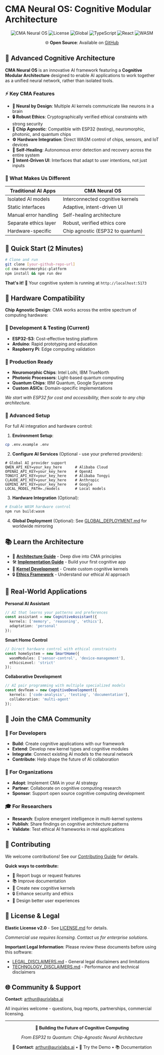 # CMA Neural OS: Cognitive Modular Architecture

<div align="center">

![CMA Neural OS](https://img.shields.io/badge/CMA-Neural%20OS-blue?style=for-the-badge)
![License](https://img.shields.io/badge/License-Elastic%20v2.0-green?style=for-the-badge)
![Global](https://img.shields.io/badge/Global-Neutral-purple?style=for-the-badge)
![TypeScript](https://img.shields.io/badge/TypeScript-Ready-blue?style=for-the-badge)
![React](https://img.shields.io/badge/React-18+-blue?style=for-the-badge)
![WASM](https://img.shields.io/badge/WASM-Enabled-orange?style=for-the-badge)

🌐 **Open Source**: Available on [GitHub](https://github.com/)

</div>

## 🧠 Advanced Cognitive Architecture

**CMA Neural OS** is an innovative AI framework featuring a **Cognitive Modular Architecture** designed to enable AI applications to work together as a unified neural network, rather than isolated tools.

### ⚡ Key CMA Features

- **🧠 Neural by Design**: Multiple AI kernels communicate like neurons in a brain
- **🔒 Robust Ethics**: Cryptographically verified ethical constraints with strong security
- **🔧 Chip Agnostic**: Compatible with ESP32 (testing), neuromorphic, photonic, and quantum chips
- **⚙️ Hardware Integration**: Direct WASM control of chips, sensors, and IoT devices
- **🔄 Self-Healing**: Autonomous error detection and recovery across the entire system
- **🎯 Intent-Driven UI**: Interfaces that adapt to user intentions, not just inputs

### 🚀 What Makes Us Different

| Traditional AI Apps | CMA Neural OS |
|---------------------|---------------|
| Isolated AI models | Interconnected cognitive kernels |
| Static interfaces | Adaptive, intent-driven UI |
| Manual error handling | Self-healing architecture |
| Separate ethics layer | Robust, verified ethics core |
| Hardware-specific | Chip agnostic (ESP32 to quantum) |

## 🚀 Quick Start (2 Minutes)

```bash
# Clone and run
git clone [your-github-repo-url]
cd cma-neuromorphic-platform
npm install && npm run dev
```

**That's it!** 🎉 Your cognitive system is running at `http://localhost:5173`

## 🔧 Hardware Compatibility

**Chip Agnostic Design**: CMA works across the entire spectrum of computing hardware:

### 🔋 Development & Testing (Current)
- **ESP32-S3**: Cost-effective testing platform
- **Arduino**: Rapid prototyping and education
- **Raspberry Pi**: Edge computing validation

### 🚀 Production Ready
- **Neuromorphic Chips**: Intel Loihi, IBM TrueNorth
- **Photonic Processors**: Light-based quantum computing
- **Quantum Chips**: IBM Quantum, Google Sycamore
- **Custom ASICs**: Domain-specific implementations

*We start with ESP32 for cost and accessibility, then scale to any chip architecture.*

### 🔧 Advanced Setup

For full AI integration and hardware control:

1. **Environment Setup**:
```bash
cp .env.example .env
```

2. **Configure AI Services** (Optional - use your preferred providers):
```env
# Global AI provider support
QWEN_API_KEY=your_key_here      # Alibaba Cloud
OPENAI_API_KEY=your_key_here    # OpenAI
TONGYI_API_KEY=your_key_here    # Alibaba Tongyi
CLAUDE_API_KEY=your_key_here    # Anthropic
GEMINI_API_KEY=your_key_here    # Google
LOCAL_MODEL_PATH=./models       # Local models
```

3. **Hardware Integration** (Optional):
```bash
# Enable WASM hardware control
npm run build:wasm
```

4. **Global Deployment** (Optional):
See [GLOBAL_DEPLOYMENT.md](./GLOBAL_DEPLOYMENT.md) for worldwide mirroring

## 📚 Learn the Architecture

- 📖 **[Architecture Guide](./ARCHITECTURE.md)** - Deep dive into CMA principles
- 🛠️ **[Implementation Guide](./IMPLEMENTATION_GUIDE.md)** - Build your first cognitive app
- 🧠 **[Kernel Development](./docs/kernel-development.md)** - Create custom cognitive kernels
- 🔒 **[Ethics Framework](./docs/ethics-framework.md)** - Understand our ethical AI approach

## 🎯 Real-World Applications

**Personal AI Assistant**
```typescript
// AI that learns your patterns and preferences
const assistant = new CognitiveAssistant({
  kernels: ['memory', 'reasoning', 'ethics'],
  adaptation: 'personal'
});
```

**Smart Home Control**
```typescript
// Direct hardware control with ethical constraints
const homeSystem = new SmartHome({
  wasmModules: ['sensor-control', 'device-management'],
  ethicsLevel: 'strict'
});
```

**Collaborative Development**
```typescript
// AI pair programming with multiple specialized models
const devTeam = new CognitiveDevelopment({
  kernels: ['code-analysis', 'testing', 'documentation'],
  collaboration: 'multi-agent'
});
```

## 🤝 Join the CMA Community

### 🌟 For Developers
- **Build**: Create cognitive applications with our framework
- **Extend**: Develop new kernel types and cognitive modules  
- **Integrate**: Connect existing AI models to the neural network
- **Contribute**: Help shape the future of AI collaboration

### 🏢 For Organizations
- **Adopt**: Implement CMA in your AI strategy
- **Partner**: Collaborate on cognitive computing research
- **Sponsor**: Support open source cognitive computing development

### 🎓 For Researchers
- **Research**: Explore emergent intelligence in multi-kernel systems
- **Publish**: Share findings on cognitive architecture patterns
- **Validate**: Test ethical AI frameworks in real applications

## 🚀 Contributing

We welcome contributions! See our [Contributing Guide](./CONTRIBUTING.md) for details.

**Quick ways to contribute:**
- 🐛 Report bugs or request features
- 📚 Improve documentation
- 🧠 Create new cognitive kernels
- 🔒 Enhance security and ethics
- 🎨 Design better user experiences

## 📄 License & Legal

**Elastic License v2.0** - See [LICENSE.md](./LICENSE.md) for details.

*Commercial use requires licensing. Contact us for enterprise solutions.*

**Important Legal Information**: Please review these documents before using this software:
- [LEGAL_DISCLAIMERS.md](./LEGAL_DISCLAIMERS.md) - General legal disclaimers and limitations
- [TECHNOLOGY_DISCLAIMERS.md](./TECHNOLOGY_DISCLAIMERS.md) - Performance and technical disclaimers

## 🌐 Community & Support

**Contact**: arthur@aurixlabs.ai

All inquiries welcome - questions, bug reports, partnerships, commercial licensing.

---

<div align="center">

**🧠 Building the Future of Cognitive Computing**

*From ESP32 to Quantum: Chip-Agnostic Neural Architecture*

📧 **Contact**: arthur@aurixlabs.ai • 🚀 Try the Demo • 📚 Documentation

</div>
